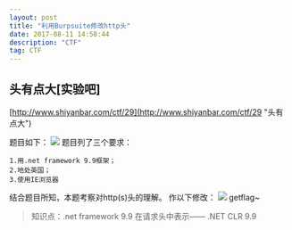 ```yaml
---
layout: post
title: "利用Burpsuite修改http头"
date: 2017-08-11 14:58:44
description: "CTF"
tag: CTF
---
```


## 头有点大[实验吧]
[http://www.shiyanbar.com/ctf/29](http://www.shiyanbar.com/ctf/29 "头有点大")

题目如下：
![](http://ou0111n4v.bkt.clouddn.com/QQ%E6%88%AA%E5%9B%BE20170811160055.png)
题目列了三个要求：
```
1.用.net framework 9.9框架；
2.地处英国；
3.使用IE浏览器
```
结合题目所知，本题考察对http(s)头的理解。
作以下修改：
![](http://ou0111n4v.bkt.clouddn.com/QQ%E6%88%AA%E5%9B%BE20170811160804.png)
getflag~
> 知识点：.net framework 9.9 在请求头中表示—— .NET CLR 9.9